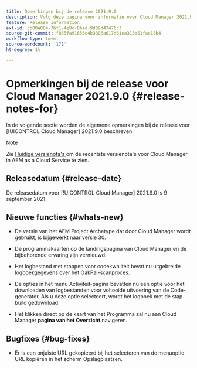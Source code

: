 ```yaml
---
title: Opmerkingen bij de release 2021.9.0
description: Volg deze pagina voor informatie over Cloud Manager 2021.9.0
feature: Release Information
exl-id: cb00a084-76f1-4e9c-8bad-9d09d47476c3
source-git-commit: f855fa91656e4b3806a617d61ea313a51fae13b4
workflow-type: tm+mt
source-wordcount: '171'
ht-degree: 1%

---
```


# Opmerkingen bij de release voor Cloud Manager 2021.9.0 {#release-notes-for}

In de volgende sectie worden de algemene opmerkingen bij de release voor [!UICONTROL Cloud Manager] 2021.9.0 beschreven.

>[!NOTE]
>Zie [ Huidige versienota&#39;s ](https://experienceleague.adobe.com/docs/experience-manager-cloud-service/onboarding/getting-access/release-notes-cloud-manager/release-notes-cm-current.html?lang=en#getting-access) om de recentste versienota&#39;s voor Cloud Manager in AEM as a Cloud Service te zien.

## Releasedatum {#release-date}

De releasedatum voor [!UICONTROL Cloud Manager] 2021.9.0 is 9 september 2021.

## Nieuwe functies {#whats-new}

* De versie van het AEM Project Archetype dat door Cloud Manager wordt gebruikt, is bijgewerkt naar versie 30.

* De programmakaarten op de landingspagina van Cloud Manager en de bijbehorende ervaring zijn vernieuwd.

* Het logbestand met stappen voor codekwaliteit bevat nu uitgebreide logboekgegevens over het OakPal-scanproces.

* De opties in het menu Activiteit-pagina bevatten nu een optie voor het downloaden van logbestanden voor voltooide uitvoering van de Code-generator. Als u deze optie selecteert, wordt het logboek met de stap build gedownload.

* Het klikken direct op de kaart van het Programma zal nu aan Cloud Manager **pagina van het Overzicht** navigeren.

## Bugfixes {#bug-fixes}

* Er is een onjuiste URL gekopieerd bij het selecteren van de menuoptie URL kopiëren in het scherm Opslagplaatsen.
